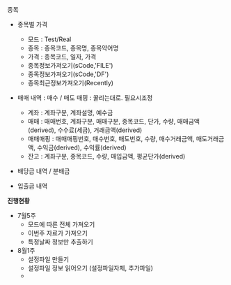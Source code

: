 
종목
- 종목별 가격
  - 모드 : Test/Real
  - 종목 : 종목코드, 종목명, 종목약어명
  - 가격 : 종목코드, 일자, 가격
  - 종목정보가져오기(sCode,'FILE')
  - 종목정보가져오기(sCode,'DF')
  - 종목최근정보가져오기(Recently)

- 매매 내역 : 매수 / 매도 매핑 : 꿀리는대로. 필요시조정
  - 계좌 : 계좌구분, 계좌설명, 예수금
  - 매매 : 매매번호, 계좌구분, 매매구분, 종목코드, 단가, 수량, 매매금액(derived), 수수료(세금), 거래금액(derived)
  - 매매매핑 : 매매매핑번호, 매수번호, 매도번호, 수량, 매수거래금액, 매도거래금액, 수익금(derived), 수익률(derived)
  - 잔고 : 계좌구분, 종목코드, 수량, 매입금액, 평균단가(derived)
- 배당금 내역 / 분배금
- 입출금 내역


**진행현황**
- 7월5주
  - 모드에 따른 전체 가져오기 
  - 이번주 자료가 가져오기
  - 특정날짜 정보만 추출하기
- 8월1주
  - 설정파일 만들기
  - 설정파일 정보 읽어오기 (설정파일자체, 추가파일)
  -  
